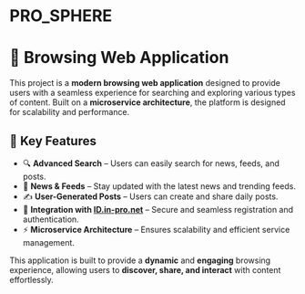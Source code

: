 # PRO_SPHERE

# 📌 Browsing Web Application

This project is a **modern browsing web application** designed to provide users with a seamless experience for searching and exploring various types of content. Built on a **microservice architecture**, the platform is designed for scalability and performance.

## 🚀 Key Features
- 🔍 **Advanced Search** – Users can easily search for news, feeds, and posts.  
- 📰 **News & Feeds** – Stay updated with the latest news and trending feeds.  
- ✍️ **User-Generated Posts** – Users can create and share daily posts.  
- 🔗 **Integration with [ID.in-pro.net](https://id.in-pro.net)** – Secure and seamless registration and authentication.  
- ⚡ **Microservice Architecture** – Ensures scalability and efficient service management.  

This application is built to provide a **dynamic** and **engaging** browsing experience, allowing users to **discover, share, and interact** with content effortlessly.
